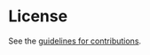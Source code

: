 # License

See the
[guidelines for contributions](https://github.com/thomas-fossati/draft-eat-mt/blob/main/CONTRIBUTING.md).
